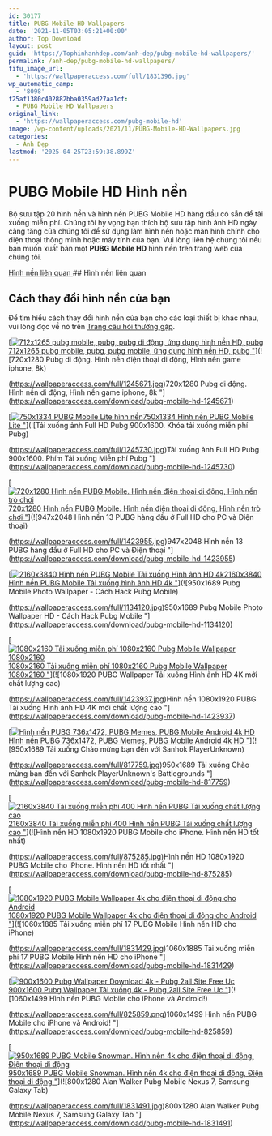 ```yaml
---
id: 30177
title: PUBG Mobile HD Wallpapers
date: '2021-11-05T03:05:21+00:00'
author: Top Download
layout: post
guid: 'https://Tophinhanhdep.com/anh-dep/pubg-mobile-hd-wallpapers/'
permalink: /anh-dep/pubg-mobile-hd-wallpapers/
fifu_image_url:
  - 'https://wallpaperaccess.com/full/1831396.jpg'
wp_automatic_camp:
  - '8098'
f25af1380c402882bba0359ad27aa1cf:
  - PUBG Mobile HD Wallpapers
original_link:
  - 'https://wallpaperaccess.com/pubg-mobile-hd'
image: /wp-content/uploads/2021/11/PUBG-Mobile-HD-Wallpapers.jpg
categories:
  - Ảnh Đẹp
lastmod: '2025-04-25T23:59:38.899Z'
---
```

# PUBG Mobile HD Hình nền

Bộ sưu tập 20 hình nền và hình nền PUBG Mobile HD hàng đầu có sẵn để tải xuống miễn phí. Chúng tôi hy vọng bạn thích bộ sưu tập hình ảnh HD ngày càng tăng của chúng tôi để sử dụng làm hình nền hoặc màn hình chính cho điện thoại thông minh hoặc máy tính của bạn. Vui lòng liên hệ chúng tôi nếu bạn muốn xuất bản một **PUBG Mobile HD** hình nền trên trang web của chúng tôi.

[Hình nền liên quan ](#related) ## Hình nền liên quan

## Cách thay đổi hình nền của bạn

Để tìm hiểu cách thay đổi hình nền của bạn cho các loại thiết bị khác nhau, vui lòng đọc về nó trên [Trang câu hỏi thường gặp](https://tophinhanhdep.com/faq/).

  
[[![712x1265 pubg mobile, pubg, pubg di động, ứng dụng hình nền HD, pubg](https://wallpaperaccess.com/full/1831396.jpg)712x1265 pubg mobile, pubg, pubg mobile, ứng dụng hình nền HD, pubg "](https://wallpaperaccess.com/download/pubg-mobile-hd-1831396)](![720x1280 Pubg di động.  Hình nền điện thoại di động, Hình nền game iphone, 8k)

(https://wallpaperaccess.com/full/1245671.jpg)720x1280 Pubg di động. Hình nền di động, Hình nền game iphone, 8k "](https://wallpaperaccess.com/download/pubg-mobile-hd-1245671)

[[![750x1334 PUBG Mobile Lite hình nền](https://wallpaperaccess.com/full/1831402.jpg)750x1334 Hình nền PUBG Mobile Lite "](https://wallpaperaccess.com/download/pubg-mobile-hd-1831402)](![Tải xuống ảnh Full HD Pubg 900x1600.  Khóa tải xuống miễn phí Pubg)

(https://wallpaperaccess.com/full/1245730.jpg)Tải xuống ảnh Full HD Pubg 900x1600. Phím Tải xuống Miễn phí Pubg "](https://wallpaperaccess.com/download/pubg-mobile-hd-1245730)

[[![720x1280 Hình nền PUBG Mobile.  Hình nền điện thoại di động, Hình nền trò chơi](https://wallpaperaccess.com/full/875222.jpg)720x1280 Hình nền PUBG Mobile. Hình nền điện thoại di động, Hình nền trò chơi "](https://wallpaperaccess.com/download/pubg-mobile-hd-875222)](![947x2048 Hình nền 13 PUBG hàng đầu ở Full HD cho PC và Điện thoại)

(https://wallpaperaccess.com/full/1423955.jpg)947x2048 Hình nền 13 PUBG hàng đầu ở Full HD cho PC và Điện thoại "](https://wallpaperaccess.com/download/pubg-mobile-hd-1423955)

[[![2160x3840 Hình nền PUBG Mobile Tải xuống Hình ảnh HD 4k](https://wallpaperaccess.com/full/1311525.jpg)2160x3840 Hình nền PUBG Mobile Tải xuống hình ảnh HD 4k "](https://wallpaperaccess.com/download/pubg-mobile-hd-1311525)](![950x1689 Pubg Mobile Photo Wallpaper - Cách Hack Pubg Mobile)

(https://wallpaperaccess.com/full/1134120.jpg)950x1689 Pubg Mobile Photo Wallpaper HD - Cách Hack Pubg Mobile "](https://wallpaperaccess.com/download/pubg-mobile-hd-1134120)

[[![1080x2160 Tải xuống miễn phí 1080x2160 Pubg Mobile Wallpaper 1080x2160](https://wallpaperaccess.com/full/1831412.jpg)1080x2160 Tải xuống miễn phí 1080x2160 Pubg Mobile Wallpaper 1080x2160 "](https://wallpaperaccess.com/download/pubg-mobile-hd-1831412)](![1080x1920 PUBG Wallpaper Tải xuống Hình ảnh HD 4K mới chất lượng cao)

(https://wallpaperaccess.com/full/1423937.jpg)Hình nền 1080x1920 PUBG Tải xuống Hình ảnh HD 4K mới chất lượng cao "](https://wallpaperaccess.com/download/pubg-mobile-hd-1423937)

[[![Hình nền PUBG 736x1472, PUBG Memes, PUBG Mobile Android 4k HD](https://wallpaperaccess.com/full/1431438.jpg)Hình nền PUBG 736x1472, PUBG Memes, PUBG Mobile Android 4k HD "](https://wallpaperaccess.com/download/pubg-mobile-hd-1431438)](![950x1689 Tải xuống Chào mừng bạn đến với Sanhok PlayerUnknown)

(https://wallpaperaccess.com/full/817759.jpg)950x1689 Tải xuống Chào mừng bạn đến với Sanhok PlayerUnknown's Battlegrounds "](https://wallpaperaccess.com/download/pubg-mobile-hd-817759)

[[![2160x3840 Tải xuống miễn phí 400 Hình nền PUBG Tải xuống chất lượng cao](https://wallpaperaccess.com/full/1831422.jpg)2160x3840 Tải xuống miễn phí 400 Hình nền PUBG Tải xuống chất lượng cao "](https://wallpaperaccess.com/download/pubg-mobile-hd-1831422)](![Hình nền HD 1080x1920 PUBG Mobile cho iPhone.  Hình nền HD tốt nhất)

(https://wallpaperaccess.com/full/875285.jpg)Hình nền HD 1080x1920 PUBG Mobile cho iPhone. Hình nền HD tốt nhất "](https://wallpaperaccess.com/download/pubg-mobile-hd-875285)

[[![1080x1920 PUBG Mobile Wallpaper 4k cho điện thoại di động cho Android](https://wallpaperaccess.com/full/1423965.jpg)1080x1920 PUBG Mobile Wallpaper 4k cho điện thoại di động cho Android "](https://wallpaperaccess.com/download/pubg-mobile-hd-1423965)](![1060x1885 Tải xuống miễn phí 17 PUBG Mobile Hình nền HD cho iPhone)

(https://wallpaperaccess.com/full/1831429.jpg)1060x1885 Tải xuống miễn phí 17 PUBG Mobile Hình nền HD cho iPhone "](https://wallpaperaccess.com/download/pubg-mobile-hd-1831429)

[[![900x1600 Pubg Wallpaper Download 4k - Pubg 2all Site Free Uc](https://wallpaperaccess.com/full/1735038.jpg)900x1600 Pubg Wallpaper Tải xuống 4k - Pubg 2all Site Free Uc "](https://wallpaperaccess.com/download/pubg-mobile-hd-1735038)](![1060x1499 Hình nền PUBG Mobile cho iPhone và Android!)

(https://wallpaperaccess.com/full/825859.png)1060x1499 Hình nền PUBG Mobile cho iPhone và Android! "](https://wallpaperaccess.com/download/pubg-mobile-hd-825859)

[[![950x1689 PUBG Mobile Snowman.  Hình nền 4k cho điện thoại di động, Điện thoại di động](https://wallpaperaccess.com/full/1735065.jpg)950x1689 PUBG Mobile Snowman. Hình nền 4k cho điện thoại di động, Điện thoại di động "](https://wallpaperaccess.com/download/pubg-mobile-hd-1735065)](![800x1280 Alan Walker Pubg Mobile Nexus 7, Samsung Galaxy Tab)

(https://wallpaperaccess.com/full/1831491.jpg)800x1280 Alan Walker Pubg Mobile Nexus 7, Samsung Galaxy Tab "](https://wallpaperaccess.com/download/pubg-mobile-hd-1831491)
